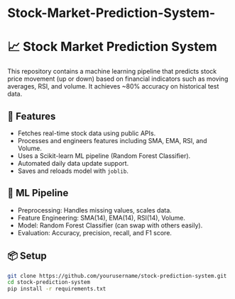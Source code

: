 # Stock-Market-Prediction-System-
# 📈 Stock Market Prediction System

This repository contains a machine learning pipeline that predicts stock price movement (up or down) based on financial indicators such as moving averages, RSI, and volume. It achieves ~80% accuracy on historical test data.

## 🚀 Features

- Fetches real-time stock data using public APIs.
- Processes and engineers features including SMA, EMA, RSI, and Volume.
- Uses a Scikit-learn ML pipeline (Random Forest Classifier).
- Automated daily data update support.
- Saves and reloads model with `joblib`.

## 🧠 ML Pipeline

- Preprocessing: Handles missing values, scales data.
- Feature Engineering: SMA(14), EMA(14), RSI(14), Volume.
- Model: Random Forest Classifier (can swap with others easily).
- Evaluation: Accuracy, precision, recall, and F1 score.

## 📦 Setup

```bash
git clone https://github.com/yourusername/stock-prediction-system.git
cd stock-prediction-system
pip install -r requirements.txt

